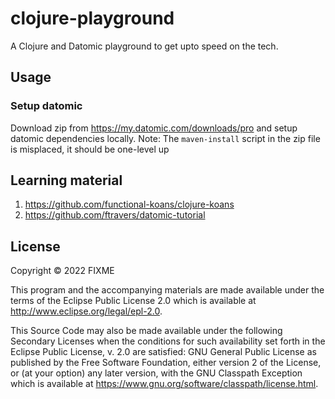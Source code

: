 # clojure-playground
A Clojure and Datomic playground to get upto speed on the tech. 

## Usage
### Setup datomic
Download zip from https://my.datomic.com/downloads/pro and setup datomic dependencies locally. 
Note: The `maven-install` script in the zip file is misplaced, it should be one-level up

## Learning material 
1. https://github.com/functional-koans/clojure-koans
2. https://github.com/ftravers/datomic-tutorial

## License

Copyright © 2022 FIXME

This program and the accompanying materials are made available under the
terms of the Eclipse Public License 2.0 which is available at
http://www.eclipse.org/legal/epl-2.0.

This Source Code may also be made available under the following Secondary
Licenses when the conditions for such availability set forth in the Eclipse
Public License, v. 2.0 are satisfied: GNU General Public License as published by
the Free Software Foundation, either version 2 of the License, or (at your
option) any later version, with the GNU Classpath Exception which is available
at https://www.gnu.org/software/classpath/license.html.
